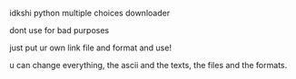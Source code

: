idkshi python multiple choices downloader

dont use for bad purposes

just put ur own link file and format and use!

u can change everything, the ascii and the texts, the files and the formats.
